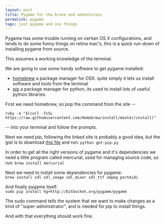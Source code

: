 ```yaml
---
layout: post
title: Pygame for the brave and adventurous
permalink: pygame
tags: just pygame and osx things
---
```

Pygame has some trouble running on certian OS X configurations, and tends to do some funny things on retina mac's, this is a quick run-down of installing pygame from source.

This assumes a working knowledge of the terminal.

We are going to use some handy software to get pygame installed:

- [homebrew](http://brew.sh/) a package manager for OSX. quite simply it lets us install software and tools from the terminal
- [pip](http://pip.readthedocs.org/en/latest/installing.html) a package manager for python, its used to install lots of useful python libraries.

First we need homebrew, so pop the command from the site -- 
```shell
ruby -e "$(curl -fsSL https://raw.githubusercontent.com/Homebrew/install/master/install)"
``` 
-- into your terminal and follow the prompts.

Next we need pip, following the linked site is probably a good idea, but the gist is to download [this file](https://bootstrap.pypa.io/get-pip.py) and run: `python get-pip.py`

In order to get all the right versions of pygame and it's dependencies we need a little program called mercurial, used for managing source code, so run: `brew install mercurial`

Next we need to install some dependencies for pygame:  
```brew install sdl sdl_image sdl_mixer sdl_ttf smpeg portmidi```

And finally pygame itself:  
```sudo pip install hg+http://bitbucket.org/pygame/pygame```

The sudo command tells the system that we want to make changes as a kind of "super-administrator", and is needed for pip to install things.

And with that everything should work fine.
